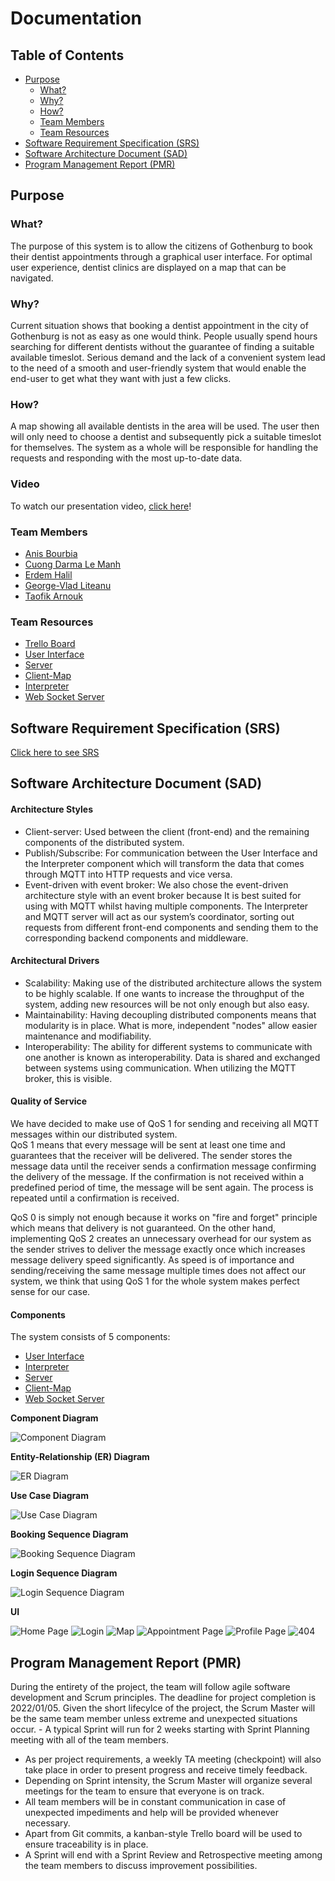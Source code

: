 # Documentation

## Table of Contents

- [Purpose](#purpose) 
    - [What?](#what)
    - [Why?](#why)
    - [How?](#how)
    - [Team Members](#team-members)
    - [Team Resources](#team-resources)
- [Software Requirement Specification (SRS)](#software-requirement-specification-srs)
- [Software Architecture Document (SAD)](#software-architecture-document-sad)
- [Program Management Report (PMR)](#program-management-report-pmr)

## Purpose

### What?
The purpose of this system is to allow the citizens of Gothenburg to book their dentist appointments through a graphical user interface. For optimal user experience, dentist clinics are displayed on a map that can be navigated. 

### Why?
Current situation shows that booking a dentist appointment in the city of Gothenburg is not as easy as one would think. People usually spend hours searching for different dentists without the guarantee of finding a suitable available timeslot. Serious demand and the lack of a convenient system lead to the need of a smooth and user-friendly system that would enable the end-user to get what they want with just a few clicks. 

### How?
A map showing all available dentists in the area will be used. The user then will only need to choose a dentist and subsequently pick a suitable timeslot for themselves. The system as a whole will be responsible for handling the requests and responding with the most up-to-date data.

### Video 

To watch our presentation video, [click here](https://drive.google.com/file/d/1mV_w1G6Ca5RM5Sq5yqR6pxLDOyS73A22/view?usp=sharing)!


### Team Members
- [Anis Bourbia](https://git.chalmers.se/bourbia)
- [Cuong Darma Le Manh](https://git.chalmers.se/darma)
- [Erdem Halil](https://git.chalmers.se/erdemh)
- [George-Vlad Liteanu](https://git.chalmers.se/liteanu)
- [Taofik Arnouk](https://git.chalmers.se/arnouk)

### Team Resources

- [Trello Board](https://trello.com/b/W8kZA5nU/dit355)
- [User Interface](https://git.chalmers.se/courses/dit355/test-teams-formation/team-2/client)
- [Server](https://git.chalmers.se/courses/dit355/test-teams-formation/team-2/server)
- [Client-Map](https://git.chalmers.se/courses/dit355/test-teams-formation/team-2/client-map)
- [Interpreter](https://git.chalmers.se/courses/dit355/test-teams-formation/team-2/interpreter)
- [Web Socket Server](https://git.chalmers.se/courses/dit355/test-teams-formation/team-2/ws-server)

## Software Requirement Specification (SRS)
[Click here to see SRS](./srs/specification.md)

## Software Architecture Document (SAD)

#### Architecture Styles
- Client-server:
Used between the client (front-end) and the remaining components of the distributed system.
- Publish/Subscribe:
For communication between the User Interface and the Interpreter component which will transform the data that comes through MQTT into HTTP requests and vice versa.
- Event-driven with event broker: 
We also chose the event-driven architecture style with an event broker because It is best suited for using with MQTT whilst having multiple components. The Interpreter and MQTT server will act as our system’s coordinator, sorting out requests from different front-end components and sending them to the corresponding backend components and middleware.

#### Architectural Drivers
- Scalability:
Making use of the distributed architecture allows the system to be highly scalable. If one wants to increase the throughput of the system, adding new resources will be not only enough but also easy.
- Maintainability:
Having decoupling distributed components means that modularity is in place. What is more, independent "nodes" allow easier maintenance and modifiability.
- Interoperability: 
The ability for different systems to communicate with one another is known as interoperability. Data is shared and exchanged between systems using communication. When utilizing the MQTT broker, this is visible.

#### Quality of Service

We have decided to make use of QoS 1 for sending and receiving all MQTT messages within our distributed system.   
QoS 1 means that every message will be sent at least one time and guarantees that the receiver will be delivered. The sender stores the message data until the receiver sends a confirmation message confirming the delivery of the message. If the confirmation is not received within a predefined period of time, the message will be sent again. The process is repeated until a confirmation is received.

QoS 0 is simply not enough because it works on "fire and forget" principle which means that delivery is not guaranteed. On the other hand, implementing QoS 2 creates an unnecessary overhead for our system as the sender strives to deliver the message exactly once which increases message delivery speed significantly. As speed is of importance and sending/receiving the same message multiple times does not affect our system, we think that using QoS 1 for the whole system makes perfect sense for our case.

#### Components
The system consists of 5 components:
- [User Interface](https://git.chalmers.se/courses/dit355/test-teams-formation/team-2/client)
- [Interpreter](https://git.chalmers.se/courses/dit355/test-teams-formation/team-2/interpreter)
- [Server](https://git.chalmers.se/courses/dit355/test-teams-formation/team-2/server)
- [Client-Map](https://git.chalmers.se/courses/dit355/test-teams-formation/team-2/client-map)
- [Web Socket Server](https://git.chalmers.se/courses/dit355/test-teams-formation/team-2/ws-server)

**Component Diagram**

![Component Diagram](./images/component.png)

**Entity-Relationship (ER) Diagram**

![ER Diagram](./images/ER.png)

**Use Case Diagram**

![Use Case Diagram](./images/Use_Case_Diagram.png)

**Booking Sequence Diagram**

![Booking Sequence Diagram](./images/Booking_sequence_diagram.png)

**Login Sequence Diagram**

![Login Sequence Diagram](./images/Login_sequence_diagram.png)

**UI**

![Home Page](./images/homepage.png)
![Login](./images/login.png)
![Map](./images/map.png)
![Appointment Page](./images/calendar.png)
![Profile Page](./images/profile.png)
![404](./images/404.png)

## Program Management Report (PMR)
During the entirety of the project, the team will follow agile software development and Scrum principles. The deadline for project completion is 2022/01/05. Given the short lifecylce of the project, the Scrum Master will be the same team member unless extreme and unexpected situations occur. - A typical Sprint will run for 2 weeks starting with Sprint Planning meeting with all of the team members. 
- As per project requirements, a weekly TA meeting (checkpoint) will also take place in order to present progress and receive timely feedback. 
- Depending on Sprint intensity, the Scrum Master will organize several meetings for the team to ensure that everyone is on track. 
- All team members will be in constant communication in case of unexpected impediments and help will be provided whenever necessary. 
- Apart from Git commits, a kanban-style Trello board will be used to ensure traceability is in place. 
- A Sprint will end with a Sprint Review and Retrospective meeting among the team members to discuss improvement possibilities.

